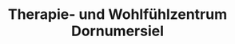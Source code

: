 ---
title: "Therapie- und Wohlfühlzentrum Dornumersiel"
url: /dornum/therapie-und-wohlfuehlzentrum-dornumersiel/
shop: Massage
---